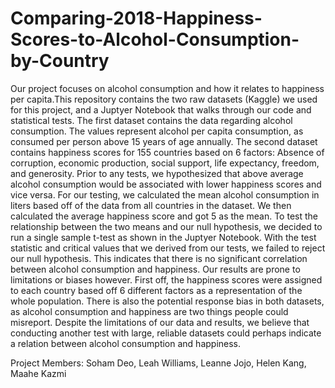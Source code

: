 # Comparing-2018-Happiness-Scores-to-Alcohol-Consumption-by-Country

  Our project focuses on alcohol consumption and how it relates to happiness per capita.This repository contains the two raw datasets (Kaggle) we used for this project, and a Juptyer Notebook that walks through our code and statistical tests. The first dataset contains the data regarding alcohol consumption. The values represent alcohol per capita consumption, as consumed per person above 15 years of age annually. The second dataset contains happiness scores for 155 countries based on 6 factors: Absence of corruption, economic production, social support, life expectancy, freedom, and generosity. Prior to any tests, we hypothesized that above average alcohol consumption would be associated with lower happiness scores and vice versa. For our testing, we calculated the mean alcohol consumption in liters based off of the data from all countries in the dataset. We then calculated the average happiness score and got 5 as the mean. To test the relationship between the two means and our null hypothesis, we decided to run a single sample t-test as shown in the Juptyer Notebook. With the test statistic and critical values that we derived from our tests, we failed to reject our null hypothesis. This indicates that there is no significant correlation between alcohol consumption and happiness. Our results are prone to limitations or biases however. First off, the happiness scores were assigned to each country based off 6 different factors as a representation of the whole population. There is also the potential response bias in both datasets, as alcohol consumption and happiness are two things people could misreport. Despite the limitations of our data and results, we believe that conducting another test with large, reliable datasets could perhaps indicate a relation between alcohol consumption and happiness.
  
  
Project Members:
Soham Deo, Leah Williams, Leanne Jojo, Helen Kang, Maahe Kazmi
